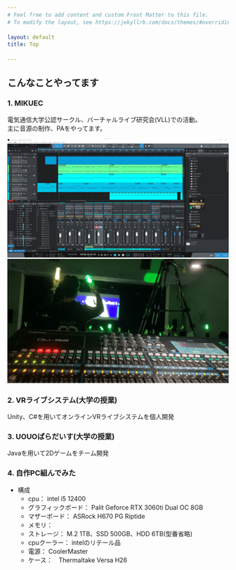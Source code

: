 ```yaml
---
# Feel free to add content and custom Front Matter to this file.
# To modify the layout, see https://jekyllrb.com/docs/themes/#overriding-theme-defaults

layout: default
title: Top

---  
```


## こんなことやってます
### 1. MIKUEC  
電気通信大学公認サークル、バーチャルライブ研究会(VLL)での活動。  
主に音源の制作、PAをやってます。  

<!--
![音源制作](/assets/_img/mikuec/LNGN_cover.png?raw=true)  
![MIKUECの様子](/assets/_img/mikuec/acoustic-min.png?raw=true)
-->

<div class="img-row">
<img src="https://github.com/Hayashi1127/Hayashi1127.github.io/blob/main/assets/_img/mikuec/LNGN_cover.png?raw=true">
<img src="https://github.com/Hayashi1127/Hayashi1127.github.io/blob/main/assets/_img/mikuec/acoustic-min.png?raw=true">
</div>

### 2. VRライブシステム(大学の授業)  
Unity、C#を用いてオンラインVRライブシステムを個人開発

### 3. UOUOぱらだいす(大学の授業)  
Javaを用いて2Dゲームをチーム開発  

### 4. 自作PC組んでみた
- 構成
    - cpu： intel i5 12400
    - グラフィックボード： Palit Geforce RTX 3060ti Dual OC 8GB
    - マザーボード： ASRock H670 PG Riptide
    - メモリ： 
    - ストレージ： M.2 1TB、SSD 500GB、HDD 6TB(型番省略)
    - cpuクーラー： intelのリテール品
    - 電源： CoolerMaster 
    - ケース：　Thermaltake Versa H26  
